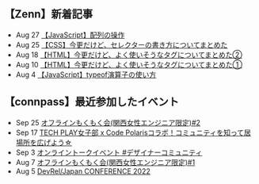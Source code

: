 ## 【Zenn】新着記事
<!-- profile updater begin: zenn -->
- Aug 27 [【JavaScript】配列の操作](https://zenn.dev/miya_akari/articles/621de708af9eca)
- Aug 25 [【CSS】今更だけど、セレクターの書き方についてまとめた](https://zenn.dev/miya_akari/articles/0270200f1c3f80)
- Aug 18 [【HTML】今更だけど、よく使いそうなタグについてまとめた②](https://zenn.dev/miya_akari/articles/a898f8adfd050f)
- Aug 10 [【HTML】今更だけど、よく使いそうなタグについてまとめた①](https://zenn.dev/miya_akari/articles/75e508d25ac12d)
- Aug 4 [【JavaScript】typeof演算子の使い方](https://zenn.dev/miya_akari/articles/0e892503056c69)
<!-- profile updater end: zenn -->

## 【connpass】最近参加したイベント
<!-- profile updater begin: connpass -->
- Sep 25 [オフラインもくもく会(関西女性エンジニア限定)#2](https://connpass.com/event/258589/)
- Sep 17 [TECH PLAY女子部 x Code Polarisコラボ！コミュニティを知って居場所を広げよう☆](https://code-polaris.connpass.com/event/257722/)
- Sep 3 [オンライントークイベント #デザイナーコミュニティ](https://design-girls.connpass.com/event/257028/)
- Aug 7 [オフラインもくもく会(関西女性エンジニア限定)#1](https://tech-woman-kansai.connpass.com/event/253897/)
- Aug 5 [DevRel/Japan CONFERENCE 2022](https://devrel.connpass.com/event/247271/)
<!-- profile updater end: connpass -->
